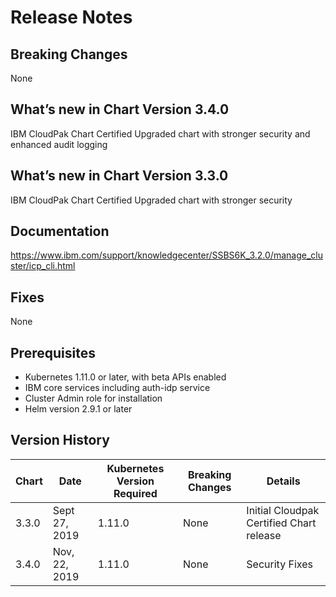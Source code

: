 [//]: # "Licensed Materials - Property of IBM"
[//]: # "(C) Copyright IBM Corporation 2018, 2019 All Rights Reserved"
[//]: # "US Government Users Restricted Rights - Use, duplication or disclosure restricted by GSA ADP Schedule Contract with IBM Corp."

# Release Notes

## Breaking Changes

None

## What’s new in Chart Version 3.4.0

IBM CloudPak Chart Certified Upgraded chart with stronger security and enhanced audit logging

## What’s new in Chart Version 3.3.0

IBM CloudPak Chart Certified Upgraded chart with stronger security

## Documentation

https://www.ibm.com/support/knowledgecenter/SSBS6K_3.2.0/manage_cluster/icp_cli.html

## Fixes

None

## Prerequisites

- Kubernetes 1.11.0 or later, with beta APIs enabled
- IBM core services including auth-idp service
- Cluster Admin role for installation
- Helm version 2.9.1 or later

## Version History

| Chart | Date | Kubernetes Version Required | Breaking Changes | Details|
| ----- | ---- | --------------------------- | ---------------- | -------|
| 3.3.0| Sept 27, 2019| 1.11.0 | None | Initial Cloudpak Certified Chart release |
| 3.4.0| Nov, 22, 2019| 1.11.0 | None | Security Fixes |
